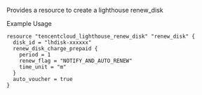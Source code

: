 Provides a resource to create a lighthouse renew_disk

Example Usage

```hcl
resource "tencentcloud_lighthouse_renew_disk" "renew_disk" {
  disk_id = "lhdisk-xxxxxx"
  renew_disk_charge_prepaid {
	period = 1
	renew_flag = "NOTIFY_AND_AUTO_RENEW"
	time_unit = "m"
  }
  auto_voucher = true
}
```